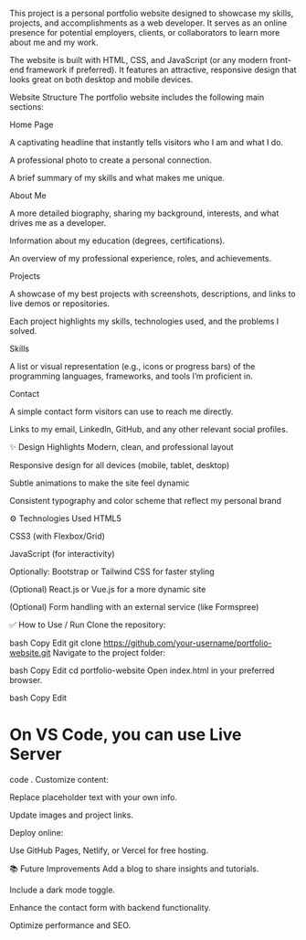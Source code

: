 This project is a personal portfolio website designed to showcase my skills, projects, and accomplishments as a web developer. It serves as an online presence for potential employers, clients, or collaborators to learn more about me and my work.

The website is built with HTML, CSS, and JavaScript (or any modern front-end framework if preferred). It features an attractive, responsive design that looks great on both desktop and mobile devices.


 Website Structure
The portfolio website includes the following main sections:

Home Page

A captivating headline that instantly tells visitors who I am and what I do.

A professional photo to create a personal connection.

A brief summary of my skills and what makes me unique.

About Me

A more detailed biography, sharing my background, interests, and what drives me as a developer.

Information about my education (degrees, certifications).

An overview of my professional experience, roles, and achievements.

Projects

A showcase of my best projects with screenshots, descriptions, and links to live demos or repositories.

Each project highlights my skills, technologies used, and the problems I solved.

Skills

A list or visual representation (e.g., icons or progress bars) of the programming languages, frameworks, and tools I’m proficient in.

Contact

A simple contact form visitors can use to reach me directly.

Links to my email, LinkedIn, GitHub, and any other relevant social profiles.

✨ Design Highlights
Modern, clean, and professional layout

Responsive design for all devices (mobile, tablet, desktop)

Subtle animations to make the site feel dynamic

Consistent typography and color scheme that reflect my personal brand

⚙️ Technologies Used
HTML5

CSS3 (with Flexbox/Grid)

JavaScript (for interactivity)

Optionally: Bootstrap or Tailwind CSS for faster styling

(Optional) React.js or Vue.js for a more dynamic site

(Optional) Form handling with an external service (like Formspree)

✅ How to Use / Run
Clone the repository:

bash
Copy
Edit
git clone https://github.com/your-username/portfolio-website.git
Navigate to the project folder:

bash
Copy
Edit
cd portfolio-website
Open index.html in your preferred browser.

bash
Copy
Edit
# On VS Code, you can use Live Server
code .
Customize content:

Replace placeholder text with your own info.

Update images and project links.

Deploy online:

Use GitHub Pages, Netlify, or Vercel for free hosting.

📚 Future Improvements
Add a blog to share insights and tutorials.

Include a dark mode toggle.

Enhance the contact form with backend functionality.

Optimize performance and SEO.
